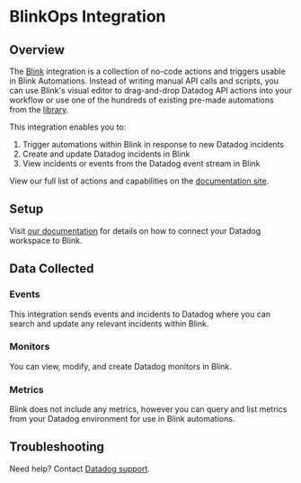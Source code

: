 # BlinkOps Integration

## Overview

The [Blink][1] integration is a collection of no-code actions and triggers usable in Blink Automations. Instead of writing manual API calls and scripts, you can use Blink's visual editor to drag-and-drop Datadog API actions into your workflow or use one of the hundreds of existing pre-made automations from the [library][2].

This integration enables you to:
1. Trigger automations within Blink in response to new Datadog incidents 
2. Create and update Datadog incidents in Blink 
3. View incidents or events from the Datadog event stream in Blink

View our full list of actions and capabilities on the [documentation site][3].

## Setup

Visit [our documentation][4] for details on how to connect your Datadog workspace to Blink.

## Data Collected

### Events

This integration sends events and incidents to Datadog where you can search and update any relevant incidents within Blink. 

### Monitors

You can view, modify, and create Datadog monitors in Blink.

### Metrics

Blink does not include any metrics, however you can query and list metrics from your Datadog environment for use in Blink automations.

## Troubleshooting

Need help? Contact [Datadog support][5].

[1]: https://www.blinkops.com/
[2]: https://library.blinkops.com/
[3]: https://www.docs.blinkops.com/docs/Integrations/datadog/actions/
[4]: https://www.docs.blinkops.com/docs/Integrations/datadog/
[5]: https://docs.datadoghq.com/help/
